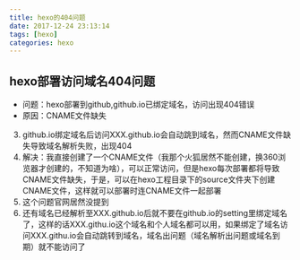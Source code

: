```yaml
---
title: hexo的404问题
date: 2017-12-24 23:13:14
tags: [hexo]
categories: hexo
---
```

## **hexo部署访问域名404问题**
+ 问题：hexo部署到github,github.io已绑定域名，访问出现404错误
+ 原因：CNAME文件缺失

<!-- more -->

3. github.io绑定域名后访问XXX.github.io会自动跳到域名，然而CNAME文件缺失导致域名解析失败，出现404
4. 解决：我直接创建了一个CNAME文件（我那个火狐居然不能创建，换360浏览器才创建的，不知道为啥），可以正常访问，但是hexo每次部署都将导致CNAME文件缺失，于是，可以在hexo工程目录下的source文件夹下创建CNAME文件，这样就可以部署时连CNAME文件一起部署
5. 这个问题官网居然没提到
6. 还有域名已经解析至XXX.github.io后就不要在github.io的setting里绑定域名了，这样的话XXX.githu.io这个域名和个人域名都可以用，如果绑定了域名访问XXX.githu.io会自动跳转到域名，域名出问题（域名解析出问题或域名到期）就不能访问了